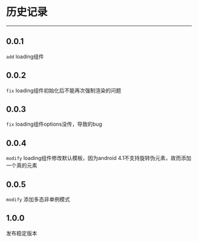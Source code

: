 # 历史记录

---


## 0.0.1

`add` loading组件

## 0.0.2
`fix` loading组件初始化后不能再次强制渲染的问题 

## 0.0.3
`fix` loading组件options没传，导致的bug


## 0.0.4
`modify` loading组件修改默认模板，因为android 4.1不支持旋转伪元素，故而添加一个真的元素

## 0.0.5
`modify` 添加多态非单例模式

## 1.0.0

发布稳定版本
